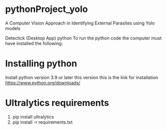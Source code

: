 # pythonProject_yolo
A Computer Vision Approach in Identifying External Parasites using Yolo models

Detectick (Desktop App) python
To run the python code the computer must have installed the following:

# Installing python
Install python version 3.9 or later this version this is the link for installation https://www.python.org/downloads/

# Ultralytics requirements
1. pip install  ultralytics
2. pip install -r requirements.txt


